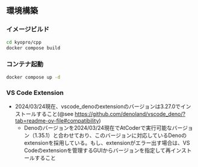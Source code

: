 ## 環境構築

### イメージビルド

```sh
cd kyopro/cpp
docker compose build
```

### コンテナ起動

```sh
docker compose up -d
```

### VS Code Extension

- 2024/03/24現在、vscode_denoのextensionのバージョンは3.27.0でインストールすること(@see
  https://github.com/denoland/vscode_deno/?tab=readme-ov-file#compatibility)
  - Denoのバージョンを2024/03/24現在でAtCoderで実行可能なバージョン（1.35.1）と合わせており、このバージョンに対応しているDenoのextensionを採用している。もし、extensionがエラー出す場合は、VS
    Codeのextensionを管理するGUIからバージョンを指定して再インストールすること
